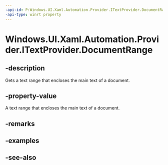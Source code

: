```yaml
---
-api-id: P:Windows.UI.Xaml.Automation.Provider.ITextProvider.DocumentRange
-api-type: winrt property
---
```


<!-- Property syntax
public Windows.UI.Xaml.Automation.Provider.ITextRangeProvider DocumentRange { get; }
-->

# Windows.UI.Xaml.Automation.Provider.ITextProvider.DocumentRange

## -description
Gets a text range that encloses the main text of a document.



## -property-value
A text range that encloses the main text of a document.

## -remarks

## -examples

## -see-also

